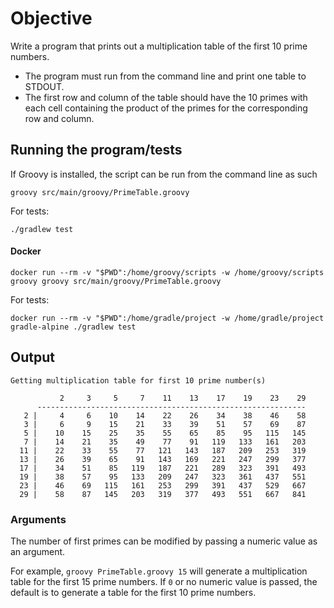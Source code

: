 # Objective
Write a program that prints out a multiplication table of the first 10 prime numbers.
- The program must run from the command line and print one table to STDOUT.
- The first row and column of the table should have the 10 primes with each cell containing the product of the primes for the corresponding row and column.

## Running the program/tests

If Groovy is installed, the script can be run from the command line as such
```
groovy src/main/groovy/PrimeTable.groovy
```

For tests:
```
./gradlew test
```

#### Docker
```
docker run --rm -v "$PWD":/home/groovy/scripts -w /home/groovy/scripts groovy groovy src/main/groovy/PrimeTable.groovy
```

For tests:
```
docker run --rm -v "$PWD":/home/gradle/project -w /home/gradle/project gradle-alpine ./gradlew test
```

## Output
```
Getting multiplication table for first 10 prime number(s)

           2     3     5     7    11    13    17    19    23    29
      ------------------------------------------------------------
   2 |     4     6    10    14    22    26    34    38    46    58
   3 |     6     9    15    21    33    39    51    57    69    87
   5 |    10    15    25    35    55    65    85    95   115   145
   7 |    14    21    35    49    77    91   119   133   161   203
  11 |    22    33    55    77   121   143   187   209   253   319
  13 |    26    39    65    91   143   169   221   247   299   377
  17 |    34    51    85   119   187   221   289   323   391   493
  19 |    38    57    95   133   209   247   323   361   437   551
  23 |    46    69   115   161   253   299   391   437   529   667
  29 |    58    87   145   203   319   377   493   551   667   841
```

### Arguments
The number of first primes can be modified by passing a numeric value as an argument.

For example, `groovy PrimeTable.groovy 15` will generate a multiplication table for the first 15 prime numbers. If `0` or no numeric value is passed, the default is to generate a table for the first 10 prime numbers.